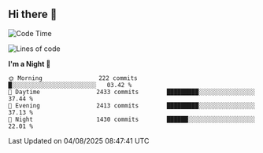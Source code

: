 ## Hi there 👋

<!--
**Wangmerlyn/Wangmerlyn** is a ✨ _special_ ✨ repository because its `README.md` (this file) appears on your GitHub profile.

Here are some ideas to get you started:

- 🔭 I’m currently working on ...
- 🌱 I’m currently learning ...
- 👯 I’m looking to collaborate on ...
- 🤔 I’m looking for help with ...
- 💬 Ask me about ...
- 📫 How to reach me: ...
- 😄 Pronouns: ...
- ⚡ Fun fact: ...
-->
<!--START_SECTION:waka-->
![Code Time](http://img.shields.io/badge/Code%20Time-467%20hrs%2029%20mins-blue)

![Lines of code](https://img.shields.io/badge/From%20Hello%20World%20I%27ve%20Written-41.0%20million%20lines%20of%20code-blue)

**I'm a Night 🦉** 

```text
🌞 Morning                222 commits         █░░░░░░░░░░░░░░░░░░░░░░░░   03.42 % 
🌆 Daytime                2433 commits        █████████░░░░░░░░░░░░░░░░   37.44 % 
🌃 Evening                2413 commits        █████████░░░░░░░░░░░░░░░░   37.13 % 
🌙 Night                  1430 commits        ██████░░░░░░░░░░░░░░░░░░░   22.01 % 
```



 Last Updated on 04/08/2025 08:47:41 UTC
<!--END_SECTION:waka-->
